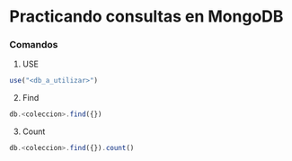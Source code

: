 # Practicando consultas en MongoDB

### Comandos
1. USE
```js
use("<db_a_utilizar>")
```

2. Find
```js
db.<coleccion>.find({})
```

3. Count
```js
db.<coleccion>.find({}).count()
```
